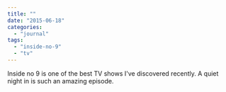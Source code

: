 ```yaml
---
title: ""
date: "2015-06-18"
categories: 
  - "journal"
tags: 
  - "inside-no-9"
  - "tv"
---
```


Inside no 9 is one of the best TV shows I've discovered recently. A quiet night in is such an amazing episode.
